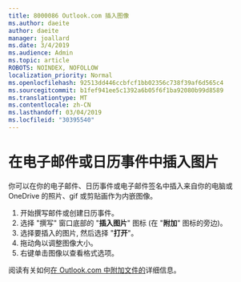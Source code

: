 ```yaml
---
title: 8000086 Outlook.com 插入图像
ms.author: daeite
author: daeite
manager: joallard
ms.date: 3/4/2019
ms.audience: Admin
ms.topic: article
ROBOTS: NOINDEX, NOFOLLOW
localization_priority: Normal
ms.openlocfilehash: 92513dd446ccbfcf1bb02356c738f39af6d565c4
ms.sourcegitcommit: b1fef941ee5c1392a6b05f6f1ba92080b99d8589
ms.translationtype: MT
ms.contentlocale: zh-CN
ms.lasthandoff: 03/04/2019
ms.locfileid: "30395540"
---
```

# <a name="insert-pictures-in-an-email-message-or-calendar-event"></a>在电子邮件或日历事件中插入图片

你可以在你的电子邮件、日历事件或电子邮件签名中插入来自你的电脑或 OneDrive 的照片、gif 或剪贴画作为内嵌图像。

1. 开始撰写邮件或创建日历事件。
2. 选择 "撰写" 窗口底部的 "**插入图片**" 图标 (在 "**附加**" 图标的旁边)。
3. 选择要插入的图片, 然后选择 "**打开**"。
4. 拖动角以调整图像大小。
5. 右键单击图像以查看格式选项。

阅读有关如何[在 Outlook.com 中附加文件的](https://support.office.com/article/8d7c1ea7-4e5f-44ce-bb6e-c5fcc92ba9ab)详细信息。